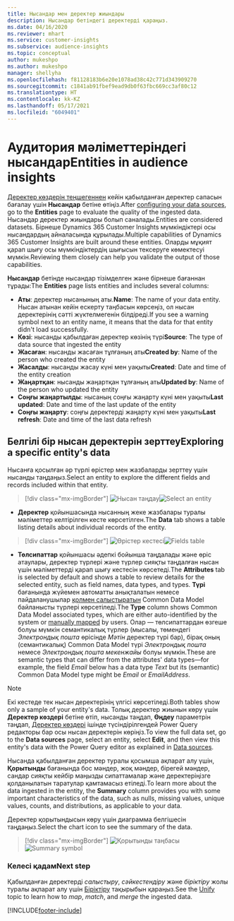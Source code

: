 ```yaml
---
title: Нысандар мен деректер жиындары
description: Нысандар бетіндегі деректерді қараңыз.
ms.date: 04/16/2020
ms.reviewer: mhart
ms.service: customer-insights
ms.subservice: audience-insights
ms.topic: conceptual
author: mukeshpo
ms.author: mukeshpo
manager: shellyha
ms.openlocfilehash: f81128183b6e20e1078ad38c42c771d343909270
ms.sourcegitcommit: c1841ab91fbef9ead9db0f63fbc669cc3af80c12
ms.translationtype: HT
ms.contentlocale: kk-KZ
ms.lasthandoff: 05/17/2021
ms.locfileid: "6049401"
---
```

# <a name="entities-in-audience-insights"></a><span data-ttu-id="b593a-103">Аудитория мәліметтеріндегі нысандар</span><span class="sxs-lookup"><span data-stu-id="b593a-103">Entities in audience insights</span></span>

<span data-ttu-id="b593a-104">[Деректер көздерін теңшегеннен](data-sources.md) кейін қабылданған деректер сапасын бағалау үшін **Нысандар** бетіне өтіңіз.</span><span class="sxs-lookup"><span data-stu-id="b593a-104">After [configuring your data sources](data-sources.md), go to the **Entities** page to evaluate the quality of the ingested data.</span></span> <span data-ttu-id="b593a-105">Нысандар деректер жиындары болып саналады.</span><span class="sxs-lookup"><span data-stu-id="b593a-105">Entities are considered datasets.</span></span> <span data-ttu-id="b593a-106">Бірнеше Dynamics 365 Customer Insights мүмкіндіктері осы нысандардың айналасында құрылады.</span><span class="sxs-lookup"><span data-stu-id="b593a-106">Multiple capabilities of Dynamics 365 Customer Insights are built around these entities.</span></span> <span data-ttu-id="b593a-107">Оларды мұқият қарап шығу осы мүмкіндіктердің шығысын тексеруге көмектесуі мүмкін.</span><span class="sxs-lookup"><span data-stu-id="b593a-107">Reviewing them closely can help you validate the output of those capabilities.</span></span>

<span data-ttu-id="b593a-108">**Нысандар** бетінде нысандар тізімделген және бірнеше бағаннан тұрады:</span><span class="sxs-lookup"><span data-stu-id="b593a-108">The **Entities** page lists entities and includes several columns:</span></span>

- <span data-ttu-id="b593a-109">**Аты**: деректер нысанының аты.</span><span class="sxs-lookup"><span data-stu-id="b593a-109">**Name**: The name of your data entity.</span></span> <span data-ttu-id="b593a-110">Нысан атынан кейін ескерту таңбасын көрсеңіз, ол нысан деректерінің сәтті жүктелмегенін білдіреді.</span><span class="sxs-lookup"><span data-stu-id="b593a-110">If you see a warning symbol next to an entity name, it means that the data for that entity didn't load successfully.</span></span>
- <span data-ttu-id="b593a-111">**Көзі**: нысанды қабылдаған деректер көзінің түрі</span><span class="sxs-lookup"><span data-stu-id="b593a-111">**Source**: The type of data source that ingested the entity</span></span>
- <span data-ttu-id="b593a-112">**Жасаған**: нысанды жасаған тұлғаның аты</span><span class="sxs-lookup"><span data-stu-id="b593a-112">**Created by**: Name of the person who created the entity</span></span>
- <span data-ttu-id="b593a-113">**Жасалды**: нысанды жасау күні мен уақыты</span><span class="sxs-lookup"><span data-stu-id="b593a-113">**Created**: Date and time of the entity creation</span></span>
- <span data-ttu-id="b593a-114">**Жаңартқан**: нысанды жаңартқан тұлғаның аты</span><span class="sxs-lookup"><span data-stu-id="b593a-114">**Updated by**: Name of the person who updated the entity</span></span>
- <span data-ttu-id="b593a-115">**Соңғы жаңартылды**: нысаның соңғы жаңарту күні мен уақыты</span><span class="sxs-lookup"><span data-stu-id="b593a-115">**Last updated**: Date and time of the last update of the entity</span></span>
- <span data-ttu-id="b593a-116">**Соңғы жаңарту**: соңғы деректерді жаңарту күні мен уақыты</span><span class="sxs-lookup"><span data-stu-id="b593a-116">**Last refresh**: Date and time of the last data refresh</span></span>

## <a name="exploring-a-specific-entitys-data"></a><span data-ttu-id="b593a-117">Белгілі бір нысан деректерін зерттеу</span><span class="sxs-lookup"><span data-stu-id="b593a-117">Exploring a specific entity's data</span></span>

<span data-ttu-id="b593a-118">Нысанға қосылған әр түрлі өрістер мен жазбаларды зерттеу үшін нысанды таңдаңыз.</span><span class="sxs-lookup"><span data-stu-id="b593a-118">Select an entity to explore the different fields and records included within that entity.</span></span>

> [!div class="mx-imgBorder"]
> <span data-ttu-id="b593a-119">![Нысан таңдау](media/data-manager-entities-data.png "Нысанды таңдау")</span><span class="sxs-lookup"><span data-stu-id="b593a-119">![Select an entity](media/data-manager-entities-data.png "Select an entity")</span></span>

- <span data-ttu-id="b593a-120">**Деректер** қойыншасында нысанның жеке жазбалары туралы мәліметтер келтірілген кесте көрсетілген.</span><span class="sxs-lookup"><span data-stu-id="b593a-120">The **Data** tab shows a table listing details about individual records of the entity.</span></span>

> [!div class="mx-imgBorder"]
> <span data-ttu-id="b593a-121">![Өрістер кестесі](media/data-manager-entities-fields.PNG "Өрістер кестесі")</span><span class="sxs-lookup"><span data-stu-id="b593a-121">![Fields table](media/data-manager-entities-fields.PNG "Fields table")</span></span>

- <span data-ttu-id="b593a-122">**Төлсипаттар** қойыншасы әдепкі бойынша таңдалады және өріс атаулары, деректер түрлері және түрлер сияқты таңдалған нысан үшін мәліметтерді қарап шығу кестесін көрсетеді.</span><span class="sxs-lookup"><span data-stu-id="b593a-122">The **Attributes** tab is selected by default and shows a table to review details for the selected entity, such as field names, data types, and types.</span></span> <span data-ttu-id="b593a-123">**Түрі** бағанында жүйемен автоматты анықталатын немесе пайдаланушылар [қолмен салыстыратын](map-entities.md) Common Data Model байланысты түрлері көрсетіледі.</span><span class="sxs-lookup"><span data-stu-id="b593a-123">The **Type** column shows Common Data Model associated types, which are either auto-identified by the system or [manually mapped](map-entities.md) by users.</span></span> <span data-ttu-id="b593a-124">Олар — төлсипаттардан өзгеше болуы мүмкін семантикалық түрлер (мысалы, төмендегі *Электрондық пошта* өрісінде *Мәтін* деректер түрі бар), бірақ оның (семантикалық) Common Data Model түрі *Электрондық пошта* немесе *Электрондық пошта мекенжайы* болуы мүмкін.</span><span class="sxs-lookup"><span data-stu-id="b593a-124">These are semantic types that can differ from the attributes' data types—for example, the field *Email* below has a data type *Text* but its (semantic) Common Data Model type might be *Email* or *EmailAddress*.</span></span>

> [!NOTE]
> <span data-ttu-id="b593a-125">Екі кестеде тек нысан деректерінің үлгісі көрсетіледі.</span><span class="sxs-lookup"><span data-stu-id="b593a-125">Both tables show only a sample of your entity's data.</span></span> <span data-ttu-id="b593a-126">Толық деректер жиынын көру үшін **Деректер көздері** бетіне өтіп, нысанды таңдап, **Өңдеу** параметрін таңдап, [Деректер көздері](data-sources.md) ішінде түсіндірілгендей Power Query редакторы бар осы нысан деректерін көріңіз.</span><span class="sxs-lookup"><span data-stu-id="b593a-126">To view the full data set, go to the **Data sources** page, select an entity, select **Edit**, and then view this entity's data with the Power Query editor as explained in [Data sources](data-sources.md).</span></span>

<span data-ttu-id="b593a-127">Нысанда қабылданған деректер туралы қосымша ақпарат алу үшін, **Қорытынды** бағанында бос мәндер, жоқ мәндер, бірегей мәндер, сандар сияқты кейбір маңызды сипаттамалар және деректеріңізге қолданылатын таратулар қамтамасыз етіледі.</span><span class="sxs-lookup"><span data-stu-id="b593a-127">To learn more about the data ingested in the entity, the **Summary** column provides you with some important characteristics of the data, such as nulls, missing values, unique values, counts, and distributions, as applicable to your data.</span></span>

<span data-ttu-id="b593a-128">Деректер қорытындысын көру үшін диаграмма белгішесін таңдаңыз.</span><span class="sxs-lookup"><span data-stu-id="b593a-128">Select the chart icon to see the summary of the data.</span></span>

> [!div class="mx-imgBorder"]
> <span data-ttu-id="b593a-129">![Қорытынды таңбасы](media/data-manager-entities-summary.png "Деректер қорытындысы кестесі")</span><span class="sxs-lookup"><span data-stu-id="b593a-129">![Summary symbol](media/data-manager-entities-summary.png "Data summary table")</span></span>

### <a name="next-step"></a><span data-ttu-id="b593a-130">Келесі қадам</span><span class="sxs-lookup"><span data-stu-id="b593a-130">Next step</span></span>

<span data-ttu-id="b593a-131">Қабылданған деректерді *салыстыру*, *сәйкестендіру* және *біріктіру* жолы туралы ақпарат алу үшін [Біріктіру](data-unification.md) тақырыбын қараңыз.</span><span class="sxs-lookup"><span data-stu-id="b593a-131">See the [Unify](data-unification.md) topic to learn how to *map*, *match*, and *merge* the ingested data.</span></span>


[!INCLUDE[footer-include](../includes/footer-banner.md)]
